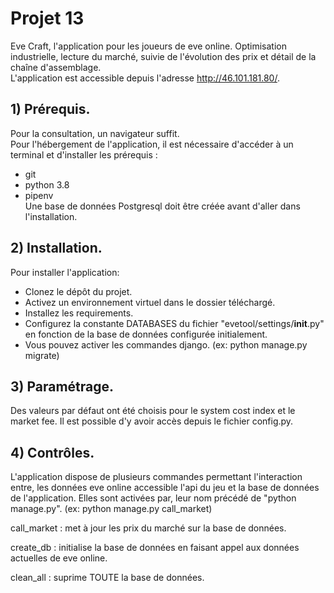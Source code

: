 # Projet 13
Eve Craft, l'application pour les joueurs de eve online. Optimisation industrielle, lecture du marché, suivie de l'évolution des prix et détail de la chaîne d'assemblage.  
L'application est accessible depuis l'adresse http://46.101.181.80/.  
  
## 1) Prérequis.
Pour la consultation, un navigateur suffit.  
Pour l'hébergement de l'application, il est nécessaire d'accéder à un terminal et d'installer les prérequis :  
  - git  
  - python 3.8  
  - pipenv  
Une base de données Postgresql doit être créée avant d'aller dans l'installation.  
  
## 2) Installation.
Pour installer l'application:  
  - Clonez le dépôt du projet.  
  - Activez un environnement virtuel dans le dossier téléchargé.  
  - Installez les requirements.  
  - Configurez la constante DATABASES du fichier "evetool/settings/__init__.py" en fonction de la base de données configurée initialement.   
  - Vous pouvez activer les commandes django. (ex: python manage.py migrate)  
   
## 3) Paramétrage.
Des valeurs par défaut ont été choisis pour le system cost index et le market fee. Il est possible d'y avoir accès depuis le fichier config.py.  
  
## 4) Contrôles.
L'application dispose de plusieurs commandes permettant l'interaction entre, les données eve online accessible l'api du jeu et la base de données de l'application. Elles sont activées par, leur nom précédé de "python manage.py". (ex: python manage.py call_market)  
  
call_market : met à jour les prix du marché sur la base de données.  
  
create_db : initialise la base de données en faisant appel aux données actuelles de eve online.  
  
clean_all : suprime TOUTE la base de données.  

